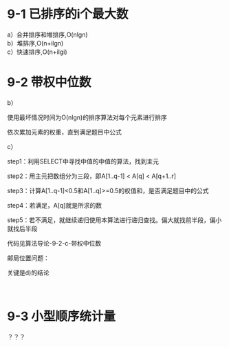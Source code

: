# 9-1 已排序的i个最大数

a）合并排序和堆排序,O(nlgn)  
b）堆排序,O(n+ilgn)  
c）快速排序,O(n+ilgi)  


# 9-2 带权中位数

b）

使用最坏情况时间为O(nlgn)的排序算法对每个元素进行排序

依次累加元素的权重，直到满足题目中公式

c）

step1：利用SELECT中寻找中值的中值的算法，找到主元

step2：用主元把数组分为三段，即A[1..q-1] < A[q] < A[q+1..r]

step3：计算A[1..q-1]<0.5和A[1..q]>=0.5的权值和，是否满足题目中的公式

step4：若满足，A[q]就是所求的数

step5：若不满足，就继续递归使用本算法进行递归查找。偏大就找前半段，偏小就找后半段

代码见算法导论-9-2-c-带权中位数

邮局位置问题：

关键是d)的结论

 

# 9-3 小型顺序统计量
？？？